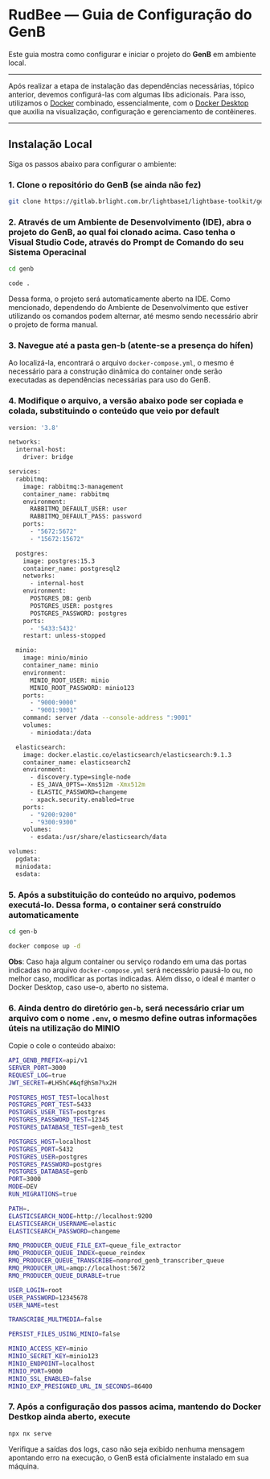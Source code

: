 # RudBee — Guia de Configuração do GenB

Este guia mostra como configurar e iniciar o projeto do **GenB** em ambiente local.

---

Após realizar a etapa de instalação das dependências necessárias, tópico anterior, devemos configurá-las com algumas libs adicionais. Para isso, utilizamos o [Docker](https://docs.docker.com/engine/install/) combinado, essencialmente, com o [Docker Desktop](https://docs.docker.com/engine/install/) que auxilia na visualização, configuração e gerenciamento de contêineres.

---

## Instalação Local

Siga os passos abaixo para configurar o ambiente:

### 1. Clone o repositório do GenB (se ainda não fez)

```bash
git clone https://gitlab.brlight.com.br/lightbase1/lightbase-toolkit/genb
```

### 2. Através de um Ambiente de Desenvolvimento (IDE), abra o projeto do GenB, ao qual foi clonado acima. Caso tenha o Visual Studio Code, através do Prompt de Comando do seu Sistema Operacinal

```bash
cd genb
```

```bash
code .
```

Dessa forma, o projeto será automaticamente aberto na IDE. Como mencionado, dependendo do Ambiente de Desenvolvimento que estiver utilizando os comandos podem alternar, até mesmo sendo necessário abrir o projeto de forma manual.

### 3. Navegue até a pasta gen-b (atente-se a presença do hífen)

Ao localizá-la, encontrará o arquivo `docker-compose.yml`, o mesmo é necessário para a construção dinâmica do container onde serão executadas as dependências necessárias para uso do GenB. 

### 4. Modifique o arquivo, a versão abaixo pode ser copiada e colada, substituindo o conteúdo que veio por default

```bash
version: '3.8'

networks:
  internal-host:
    driver: bridge

services:
  rabbitmq:
    image: rabbitmq:3-management
    container_name: rabbitmq
    environment:
      RABBITMQ_DEFAULT_USER: user
      RABBITMQ_DEFAULT_PASS: password
    ports:
      - "5672:5672"
      - "15672:15672"

  postgres:
    image: postgres:15.3
    container_name: postgresql2
    networks:
      - internal-host
    environment:
      POSTGRES_DB: genb
      POSTGRES_USER: postgres
      POSTGRES_PASSWORD: postgres
    ports:
      - '5433:5432'
    restart: unless-stopped

  minio:
    image: minio/minio
    container_name: minio
    environment:
      MINIO_ROOT_USER: minio
      MINIO_ROOT_PASSWORD: minio123
    ports:
      - "9000:9000"
      - "9001:9001"
    command: server /data --console-address ":9001"
    volumes:
      - miniodata:/data

  elasticsearch:
    image: docker.elastic.co/elasticsearch/elasticsearch:9.1.3
    container_name: elasticsearch2
    environment:
      - discovery.type=single-node
      - ES_JAVA_OPTS=-Xms512m -Xmx512m
      - ELASTIC_PASSWORD=changeme
      - xpack.security.enabled=true
    ports:
      - "9200:9200"
      - "9300:9300"
    volumes:
      - esdata:/usr/share/elasticsearch/data

volumes:
  pgdata:
  miniodata:
  esdata:
```

### 5. Após a substituição do conteúdo no arquivo, podemos executá-lo. Dessa forma, o container será construído automaticamente

```bash
cd gen-b
```

```bash
docker compose up -d
```

**Obs**: Caso haja algum container ou serviço rodando em uma das portas indicadas no arquivo `docker-compose.yml` será necessário pausá-lo ou, no melhor caso, modificar as portas indicadas. Além disso, o ideal é manter o Docker Desktop, caso use-o, aberto no sistema.

### 6. Ainda dentro do diretório `gen-b`, será necessário criar um arquivo com o nome `.env`, o mesmo define outras informações úteis na utilização do MINIO

Copie o cole o conteúdo abaixo:

```bash
API_GENB_PREFIX=api/v1
SERVER_PORT=3000
REQUEST_LOG=true
JWT_SECRET=#LH5hC#&qf@hSm7%x2H

POSTGRES_HOST_TEST=localhost
POSTGRES_PORT_TEST=5433
POSTGRES_USER_TEST=postgres
POSTGRES_PASSWORD_TEST=12345
POSTGRES_DATABASE_TEST=genb_test

POSTGRES_HOST=localhost
POSTGRES_PORT=5432
POSTGRES_USER=postgres
POSTGRES_PASSWORD=postgres
POSTGRES_DATABASE=genb
PORT=3000
MODE=DEV
RUN_MIGRATIONS=true

PATH=.
ELASTICSEARCH_NODE=http://localhost:9200
ELASTICSEARCH_USERNAME=elastic
ELASTICSEARCH_PASSWORD=changeme

RMQ_PRODUCER_QUEUE_FILE_EXT=queue_file_extractor
RMQ_PRODUCER_QUEUE_INDEX=queue_reindex
RMQ_PRODUCER_QUEUE_TRANSCRIBE=nonprod_genb_transcriber_queue
RMQ_PRODUCER_URL=amqp://localhost:5672
RMQ_PRODUCER_QUEUE_DURABLE=true

USER_LOGIN=root
USER_PASSWORD=12345678
USER_NAME=test

TRANSCRIBE_MULTMEDIA=false

PERSIST_FILES_USING_MINIO=false

MINIO_ACCESS_KEY=minio
MINIO_SECRET_KEY=minio123
MINIO_ENDPOINT=localhost
MINIO_PORT=9000
MINIO_SSL_ENABLED=false
MINIO_EXP_PRESIGNED_URL_IN_SECONDS=86400
```

### 7. Após a configuração dos passos acima, mantendo do Docker Destkop ainda aberto, execute

```bash
npx nx serve
```

Verifique a saídas dos logs, caso não seja exibido nenhuma mensagem apontando erro na execução, o GenB está oficialmente instalado em sua máquina.